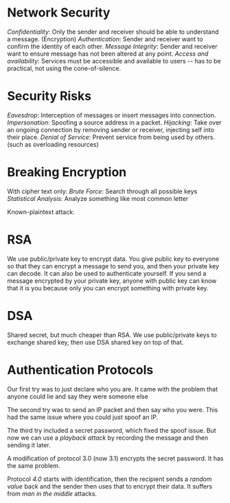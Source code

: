 # Network Security

*Confidentiality*: Only the sender and receiver should be able to understand a message. (Encryption)
*Authentication*: Sender and receiver want to confirm the identity of each other. 
*Message Integrity*: Sender and receiver want to ensure message has not been altered at any point. 
*Access and availability*: Services must be accessible and available to users -- has to be practical, not using the cone-of-silence. 

# Security Risks
*Eavesdrop*: Interception of messages or insert messages into connection. 
*Impersonation*: Spoofing a source address in a packet. 
*Hijacking*: Take over an ongoing connection by removing sender or receiver, injecting self into their place. 
*Denial of Service*: Prevent service from being used by others. (such as overloading resources)

# Breaking Encryption
With cipher text only:
*Brute Force*: Search through all possible keys
*Statistical Analysis*: Analyze something like most common letter

Known-plaintext attack:


# RSA 
We use public/private key to encrypt data. You give public key to everyone so that they can encrypt a message to send you, and then your private key can decode. It can also be used to authenticate yourself. If you send a message encrypted by your private key, anyone with public key can know that it is you because only you can encrypt something with private key. 

# DSA
Shared secret, but much cheaper than RSA. We use public/private keys to exchange shared key, then use DSA shared key on top of that. 

# Authentication Protocols
Our first try was to just declare who you are. It came with the problem that anyone could lie and say they were someone else

The second try was to send an IP packet and then say who you were. This had the same issue where you could just spoof an IP. 

The third try included a secret password, which fixed the spoof issue. But now we can use a *playback attack* by recording the message and then sending it later. 

A modification of protocol 3.0 (now 3.1) encrypts the secret password. It has the same problem. 

Protocol *4.0* starts with identification, then the recipient sends a *random value* back and the sender then uses that to encrypt their data. It suffers from *man in the middle* attacks. 

